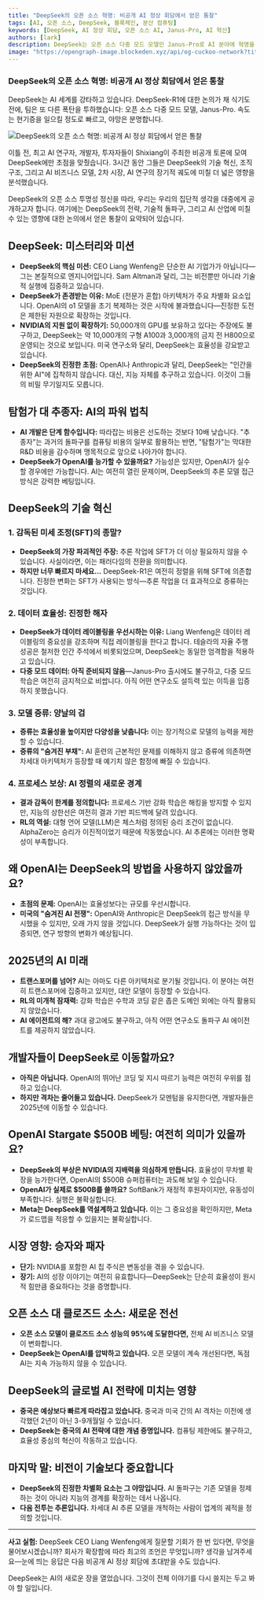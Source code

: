 ```yaml
---
title: "DeepSeek의 오픈 소스 혁명: 비공개 AI 정상 회담에서 얻은 통찰"
tags: [AI, 오픈 소스, DeepSeek, 블록체인, 분산 컴퓨팅]
keywords: [DeepSeek, AI 정상 회담, 오픈 소스 AI, Janus-Pro, AI 혁신]
authors: [lark]
description: DeepSeek는 오픈 소스 다중 모드 모델인 Janus-Pro로 AI 분야에 혁명을 일으키고 있습니다. 이 기사는 최근 비공개 AI 정상 회담에서 얻은 통찰을 통해 DeepSeek의 기술 혁신, 전략적 초점, 그리고 AI 산업에 미칠 잠재적 영향을 탐구합니다.
image: "https://opengraph-image.blockeden.xyz/api/og-cuckoo-network?title=DeepSeek의%20오픈%20소스%20혁명:%20비공개%20AI%20정상%20회담에서%20얻은%20통찰"
---
```


### **DeepSeek의 오픈 소스 혁명: 비공개 AI 정상 회담에서 얻은 통찰**

DeepSeek는 AI 세계를 강타하고 있습니다. DeepSeek-R1에 대한 논의가 채 식기도 전에, 팀은 또 다른 폭탄을 투하했습니다: 오픈 소스 다중 모드 모델, Janus-Pro. 속도는 현기증을 일으킬 정도로 빠르고, 야망은 분명합니다.

![DeepSeek의 오픈 소스 혁명: 비공개 AI 정상 회담에서 얻은 통찰](https://opengraph-image.blockeden.xyz/api/og-cuckoo-network?title=DeepSeek의%20오픈%20소스%20혁명:%20비공개%20AI%20정상%20회담에서%20얻은%20통찰)

이틀 전, 최고 AI 연구자, 개발자, 투자자들이 Shixiang이 주최한 비공개 토론에 모여 DeepSeek에만 초점을 맞췄습니다. 3시간 동안 그들은 DeepSeek의 기술 혁신, 조직 구조, 그리고 AI 비즈니스 모델, 2차 시장, AI 연구의 장기적 궤도에 미칠 더 넓은 영향을 분석했습니다.

DeepSeek의 오픈 소스 투명성 정신을 따라, 우리는 우리의 집단적 생각을 대중에게 공개하고자 합니다. 여기에는 DeepSeek의 전략, 기술적 돌파구, 그리고 AI 산업에 미칠 수 있는 영향에 대한 논의에서 얻은 통찰이 요약되어 있습니다.

## **DeepSeek: 미스터리와 미션**

- **DeepSeek의 핵심 미션:** CEO Liang Wenfeng은 단순한 AI 기업가가 아닙니다—그는 본질적으로 엔지니어입니다. Sam Altman과 달리, 그는 비전뿐만 아니라 기술적 실행에 집중하고 있습니다.
- **DeepSeek가 존경받는 이유:** MoE (전문가 혼합) 아키텍처가 주요 차별화 요소입니다. OpenAI의 o1 모델을 초기 복제하는 것은 시작에 불과했습니다—진정한 도전은 제한된 자원으로 확장하는 것입니다.
- **NVIDIA의 지원 없이 확장하기:** 50,000개의 GPU를 보유하고 있다는 주장에도 불구하고, DeepSeek는 약 10,000개의 구형 A100과 3,000개의 금지 전 H800으로 운영되는 것으로 보입니다. 미국 연구소와 달리, DeepSeek는 효율성을 강요받고 있습니다.
- **DeepSeek의 진정한 초점:** OpenAI나 Anthropic과 달리, DeepSeek는 "인간을 위한 AI"에 집착하지 않습니다. 대신, 지능 자체를 추구하고 있습니다. 이것이 그들의 비밀 무기일지도 모릅니다.

## **탐험가 대 추종자: AI의 파워 법칙**

- **AI 개발은 단계 함수입니다:** 따라잡는 비용은 선도하는 것보다 10배 낮습니다. "추종자"는 과거의 돌파구를 컴퓨팅 비용의 일부로 활용하는 반면, "탐험가"는 막대한 R&D 비용을 감수하며 맹목적으로 앞으로 나아가야 합니다.
- **DeepSeek가 OpenAI를 능가할 수 있을까요?** 가능성은 있지만, OpenAI가 실수할 경우에만 가능합니다. AI는 여전히 열린 문제이며, DeepSeek의 추론 모델 접근 방식은 강력한 베팅입니다.

## **DeepSeek의 기술 혁신**

### **1. 감독된 미세 조정(SFT)의 종말?**

- **DeepSeek의 가장 파괴적인 주장:** 추론 작업에 SFT가 더 이상 필요하지 않을 수 있습니다. 사실이라면, 이는 패러다임의 전환을 의미합니다.
- **하지만 너무 빠르지 마세요…** DeepSeek-R1은 여전히 정렬을 위해 SFT에 의존합니다. 진정한 변화는 SFT가 사용되는 방식—추론 작업을 더 효과적으로 증류하는 것입니다.

### **2. 데이터 효율성: 진정한 해자**

- **DeepSeek가 데이터 레이블링을 우선시하는 이유:** Liang Wenfeng은 데이터 레이블링의 중요성을 강조하며 직접 레이블링을 한다고 합니다. 테슬라의 자율 주행 성공은 철저한 인간 주석에서 비롯되었으며, DeepSeek는 동일한 엄격함을 적용하고 있습니다.
- **다중 모드 데이터: 아직 준비되지 않음**—Janus-Pro 출시에도 불구하고, 다중 모드 학습은 여전히 금지적으로 비쌉니다. 아직 어떤 연구소도 설득력 있는 이득을 입증하지 못했습니다.

### **3. 모델 증류: 양날의 검**

- **증류는 효율성을 높이지만 다양성을 낮춥니다:** 이는 장기적으로 모델의 능력을 제한할 수 있습니다.
- **증류의 "숨겨진 부채":** AI 훈련의 근본적인 문제를 이해하지 않고 증류에 의존하면 차세대 아키텍처가 등장할 때 예기치 않은 함정에 빠질 수 있습니다.

### **4. 프로세스 보상: AI 정렬의 새로운 경계**

- **결과 감독이 한계를 정의합니다:** 프로세스 기반 강화 학습은 해킹을 방지할 수 있지만, 지능의 상한선은 여전히 결과 기반 피드백에 달려 있습니다.
- **RL의 역설:** 대형 언어 모델(LLM)은 체스처럼 정의된 승리 조건이 없습니다. AlphaZero는 승리가 이진적이었기 때문에 작동했습니다. AI 추론에는 이러한 명확성이 부족합니다.

## **왜 OpenAI는 DeepSeek의 방법을 사용하지 않았을까요?**

- **초점의 문제:** OpenAI는 효율성보다는 규모를 우선시합니다.
- **미국의 "숨겨진 AI 전쟁":** OpenAI와 Anthropic은 DeepSeek의 접근 방식을 무시했을 수 있지만, 오래 가지 않을 것입니다. DeepSeek가 실행 가능하다는 것이 입증되면, 연구 방향의 변화가 예상됩니다.

## **2025년의 AI 미래**

- **트랜스포머를 넘어?** AI는 아마도 다른 아키텍처로 분기될 것입니다. 이 분야는 여전히 트랜스포머에 집중하고 있지만, 대안 모델이 등장할 수 있습니다.
- **RL의 미개척 잠재력:** 강화 학습은 수학과 코딩 같은 좁은 도메인 외에는 아직 활용되지 않았습니다.
- **AI 에이전트의 해?** 과대 광고에도 불구하고, 아직 어떤 연구소도 돌파구 AI 에이전트를 제공하지 않았습니다.

## **개발자들이 DeepSeek로 이동할까요?**

- **아직은 아닙니다.** OpenAI의 뛰어난 코딩 및 지시 따르기 능력은 여전히 우위를 점하고 있습니다.
- **하지만 격차는 줄어들고 있습니다.** DeepSeek가 모멘텀을 유지한다면, 개발자들은 2025년에 이동할 수 있습니다.

## **OpenAI Stargate $500B 베팅: 여전히 의미가 있을까요?**

- **DeepSeek의 부상은 NVIDIA의 지배력을 의심하게 만듭니다.** 효율성이 무차별 확장을 능가한다면, OpenAI의 $500B 슈퍼컴퓨터는 과도해 보일 수 있습니다.
- **OpenAI가 실제로 $500B를 쓸까요?** SoftBank가 재정적 후원자이지만, 유동성이 부족합니다. 실행은 불확실합니다.
- **Meta는 DeepSeek를 역설계하고 있습니다.** 이는 그 중요성을 확인하지만, Meta가 로드맵을 적응할 수 있을지는 불확실합니다.

## **시장 영향: 승자와 패자**

- **단기:** NVIDIA를 포함한 AI 칩 주식은 변동성을 겪을 수 있습니다.
- **장기:** AI의 성장 이야기는 여전히 유효합니다—DeepSeek는 단순히 효율성이 원시적 힘만큼 중요하다는 것을 증명합니다.

## **오픈 소스 대 클로즈드 소스: 새로운 전선**

- **오픈 소스 모델이 클로즈드 소스 성능의 95%에 도달한다면,** 전체 AI 비즈니스 모델이 변화합니다.
- **DeepSeek는 OpenAI를 압박하고 있습니다.** 오픈 모델이 계속 개선된다면, 독점 AI는 지속 가능하지 않을 수 있습니다.

## **DeepSeek의 글로벌 AI 전략에 미치는 영향**

- **중국은 예상보다 빠르게 따라잡고 있습니다.** 중국과 미국 간의 AI 격차는 이전에 생각했던 2년이 아닌 3-9개월일 수 있습니다.
- **DeepSeek는 중국의 AI 전략에 대한 개념 증명입니다.** 컴퓨팅 제한에도 불구하고, 효율성 중심의 혁신이 작동하고 있습니다.

## **마지막 말: 비전이 기술보다 중요합니다**

- **DeepSeek의 진정한 차별화 요소는 그 야망입니다.** AI 돌파구는 기존 모델을 정제하는 것이 아니라 지능의 경계를 확장하는 데서 나옵니다.
- **다음 전투는 추론입니다.** 차세대 AI 추론 모델을 개척하는 사람이 업계의 궤적을 정의할 것입니다.

------

**사고 실험:**
DeepSeek CEO Liang Wenfeng에게 질문할 기회가 한 번 있다면, 무엇을 물어보시겠습니까? 회사가 확장함에 따라 최고의 조언은 무엇입니까? 생각을 남겨주세요—눈에 띄는 응답은 다음 비공개 AI 정상 회담에 초대받을 수도 있습니다.

DeepSeek는 AI의 새로운 장을 열었습니다. 그것이 전체 이야기를 다시 쓸지는 두고 봐야 할 일입니다.
